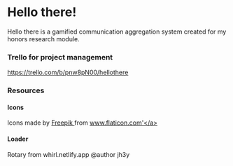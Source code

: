 # Hello there!
Hello there is a gamified communication aggregation system created for my honors research module.

### Trello for project management
https://trello.com/b/pnw8pN00/hellothere


### Resources
#### Icons 
Icons made by <a href="https://www.freepik.com" title="Freepik"> Freepik </a> from <a href="https://www.flaticon.com/" title="Flaticon">www.flaticon.com'</a>

#### Loader
Rotary from whirl.netlify.app @author jh3y
